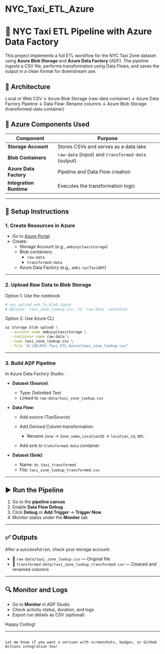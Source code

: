 # NYC_Taxi_ETL_Azure

# 🚖 NYC Taxi ETL Pipeline with Azure Data Factory

This project implements a full ETL workflow for the NYC Taxi Zone dataset using **Azure Blob Storage** and **Azure Data Factory** (ADF). The pipeline ingests a CSV file, performs transformation using Data Flows, and saves the output in a clean format for downstream use.

## 🧱 Architecture

Local or Web CSV
↓
Azure Blob Storage (raw-data container)
↓
Azure Data Factory Pipeline
↓
Data Flow: Rename columns
↓
Azure Blob Storage (transformed-data container)

## 🔧 Azure Components Used

| Component              | Purpose                                            |
|------------------------|----------------------------------------------------|
| **Storage Account**    | Stores CSVs and serves as a data lake              |
| **Blob Containers**    | `raw-data` (input) and `transformed-data` (output) |
| **Azure Data Factory** | Pipeline and Data Flow creation                    |
| **Integration Runtime**| Executes the transformation logic                  |

---

## 🧰 Setup Instructions

### 1. Create Resources in Azure

- Go to [Azure Portal](https://portal.azure.com)
- Create:
  - Storage Account (e.g., `ambinyctaxistorage`)
  - Blob containers:
    - `raw-data`
    - `transformed-data`
  - Azure Data Factory (e.g., `ambi-nycTaxiADF`)

---

### 2. Upload Raw Data to Blob Storage

Option 1: Use the notebook

```python
# nyc_upload_web_to_blob.ipynb
# Uploads 'taxi_zone_lookup.csv' to 'raw-data' container
````

Option 2: Use Azure CLI

```bash
az storage blob upload \
  --account-name ambinyctaxistorage \
  --container-name raw-data \
  --name taxi_zone_lookup.csv \
  --file "A:\DE\NYC-Taxi-ETL-Azure\taxi_zone_lookup.csv"
```

---

### 3. Build ADF Pipeline

In Azure Data Factory Studio:

* **Dataset (Source)**:

  * Type: Delimited Text
  * Linked to `raw-data/taxi_zone_lookup.csv`
* **Data Flow**:

  * Add source (TaxiSource)
  * Add *Derived Column* transformation:

    * Rename `Zone` → `Zone_name`, `LocationID` → `location_id`, etc.
  * Add sink to `transformed-data` container
* **Dataset (Sink)**:

  * Name: `ds_taxi_transformed`
  * File: `taxi_zone_lookup_transformed.csv`

---

## ▶️ Run the Pipeline

1. Go to the **pipeline canvas**
2. Enable **Data Flow Debug**
3. Click **Debug** or **Add Trigger** → **Trigger Now**
4. Monitor status under the **Monitor** tab

---

## ✅ Outputs

After a successful run, check your storage account:

* 📁 `raw-data/taxi_zone_lookup.csv` — Original file
* 📁 `transformed-data/taxi_zone_lookup_transformed.csv` — Cleaned and renamed columns

---

## 🔍 Monitor and Logs

* Go to **Monitor** in ADF Studio
* Check activity status, duration, and logs
* Export run details as CSV (optional)

Happy Coding!

---

```

Let me know if you want a version with screenshots, badges, or GitHub Actions integration too!
```
